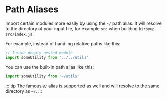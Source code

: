 # Path Aliases

Import certain modules more easily by using the `~/` path alias. It will resolve to the directory of your input file, for example `src` when building `kirbyup src/index.js`.

For example, instead of handling relative paths like this:

```js
// Inside deeply nested module
import someUtility from '../../utils'
```

You can use the built-in path alias like this:

```js
import someUtility from '~/utils'
```

::: tip
The famous `@/` alias is supported as well and will resolve to the same directory as `~/`.
:::
